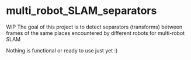 # multi_robot_SLAM_separators
WIP 
The goal of this project is to detect separators (transforms) between frames of the same places encountered by different robots for multi-robot SLAM

Nothing is functional or ready to use just yet :)